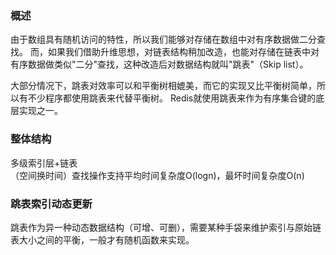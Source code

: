 ### 概述  
由于数组具有随机访问的特性，所以我们能够对存储在数组中对有序数据做二分查找。
而，如果我们借助升维思想，对链表结构稍加改造，也能对存储在链表中对有序数据做类似"二分"查找，这种改造后对数据结构就叫"跳表"（Skip list）。  

大部分情况下，跳表对效率可以和平衡树相媲美，而它的实现又比平衡树简单，所以有不少程序都使用跳表来代替平衡树。
Redis就使用跳表来作为有序集合键的底层实现之一。  


### 整体结构  
多级索引层+链表  
（空间换时间）查找操作支持平均时间复杂度O(logn)，最坏时间复杂度O(n)

### 跳表索引动态更新  
跳表作为异一种动态数据结构（可增、可删），需要某种手袋来维护索引与原始链表大小之间的平衡，一般才有随机函数来实现。



